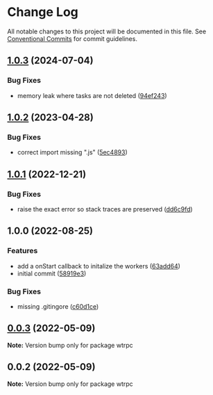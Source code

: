 # Change Log

All notable changes to this project will be documented in this file.
See [Conventional Commits](https://conventionalcommits.org) for commit guidelines.

## [1.0.3](https://github.com/blacha/wtrpc/compare/v1.0.2...v1.0.3) (2024-07-04)


### Bug Fixes

* memory leak where tasks are not deleted ([94ef243](https://github.com/blacha/wtrpc/commit/94ef243e34d0d9aabd68f3792c75e409f315314b))

## [1.0.2](https://github.com/blacha/wtrpc/compare/v1.0.1...v1.0.2) (2023-04-28)


### Bug Fixes

* correct import missing ".js" ([5ec4893](https://github.com/blacha/wtrpc/commit/5ec48935d40f8e9625f0b4a2bce7838ce373d7b4))

## [1.0.1](https://github.com/blacha/wtrpc/compare/v1.0.0...v1.0.1) (2022-12-21)


### Bug Fixes

* raise the exact error so stack traces are preserved ([dd6c9fd](https://github.com/blacha/wtrpc/commit/dd6c9fdce591e005ef1faf04da10bf3d026544e8))

## 1.0.0 (2022-08-25)


### Features

* add a onStart callback to initalize the workers ([63add64](https://github.com/blacha/wtrpc/commit/63add640cd813c80be1d53c892fbdc63d9ab52cf))
* initial commit ([58919e3](https://github.com/blacha/wtrpc/commit/58919e3841725ec3877bfee0357784356b9e81ea))


### Bug Fixes

* missing .gitingore ([c60d1ce](https://github.com/blacha/wtrpc/commit/c60d1ce31f560d2311281368f60b07ff1f47961b))

## [0.0.3](https://github.com/blacha/memoryscanner/compare/v0.0.2...v0.0.3) (2022-05-09)

**Note:** Version bump only for package wtrpc





## 0.0.2 (2022-05-09)

**Note:** Version bump only for package wtrpc
